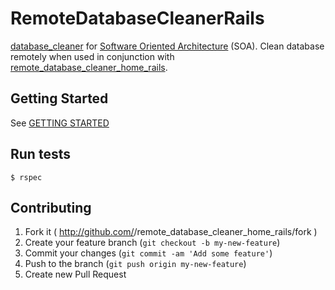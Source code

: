 # RemoteDatabaseCleanerRails

[database_cleaner](https://github.com/bmabey/database_cleaner) for [Software Oriented Architecture](http://en.wikipedia.org/wiki/Service-oriented_architecture) (SOA). Clean
database remotely when used in conjunction with [remote_database_cleaner_home_rails](https://github.com/tdouce/remote_database_cleaner_home_rails).

## Getting Started

See [GETTING STARTED](https://github.com/tdouce/remote_database_cleaner/wiki/Getting-Started)

## Run tests


    $ rspec


## Contributing

1. Fork it ( http://github.com/<my-github-username>/remote_database_cleaner_home_rails/fork )
2. Create your feature branch (`git checkout -b my-new-feature`)
3. Commit your changes (`git commit -am 'Add some feature'`)
4. Push to the branch (`git push origin my-new-feature`)
5. Create new Pull Request
